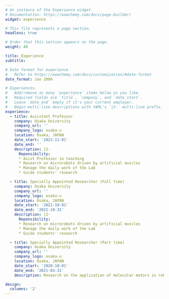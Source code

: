 ```yaml
---
# An instance of the Experience widget.
# Documentation: https://wowchemy.com/docs/page-builder/
widget: experience

# This file represents a page section.
headless: true

# Order that this section appears on the page.
weight: 40

title: Experience
subtitle:

# Date format for experience
#   Refer to https://wowchemy.com/docs/customization/#date-format
date_format: Jan 2006

# Experiences.
#   Add/remove as many `experience` items below as you like.
#   Required fields are `title`, `company`, and `date_start`.
#   Leave `date_end` empty if it's your current employer.
#   Begin multi-line descriptions with YAML's `|2-` multi-line prefix.
experience:
  - title: Assistant Professor 
    company: Osaka University
    company_url: ''
    company_logo: osaka-u
    location: Osaka, JAPAN
    date_start: '2022-11-01'
    date_end: ''
    description: |2-
      Reponsibility:
      * Asist Professor in teaching
      * Research on microrobots driven by artificial muscles
      * Manage the daily work of the Lab
      * Guide students' research

  - title: Specially Appointed Researcher (Full time)
    company: Osaka University
    company_url: ''
    company_logo: osaka-u
    location: Osaka, JAPAN
    date_start: '2021-10-01'
    date_end: '2022-10-31'
    description: |2-
      Reponsibility:
      * Research on microrobots driven by artificial muscles
      * Manage the daily work of the Lab
      * Guide students' research

  - title: Specially Appointed Researcher (Part time)
    company: Osaka University
    company_url: ''
    company_logo: osaka-u
    location: Osaka, JAPAN
    date_start: '2020-10-01'
    date_end: '2021-03-31'
    description: Research on the application of molecular motors in robotics and micro-machining.

design:
  columns: '2'
---
```

